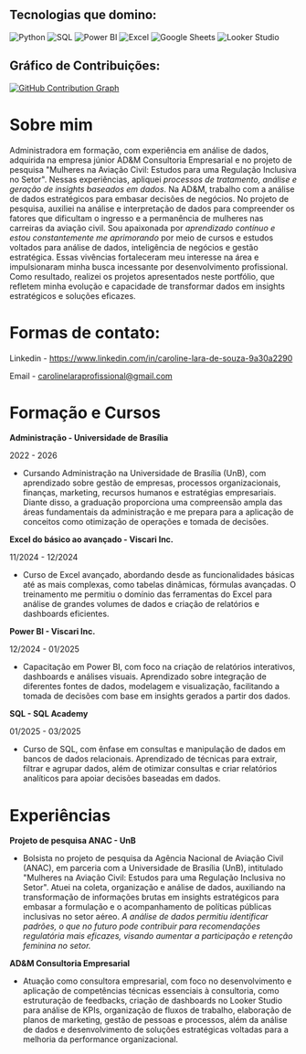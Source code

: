 ## Tecnologias que domino: 

![Python](https://img.shields.io/badge/Python-3776AB?style=for-the-badge&logo=python&logoColor=white)
![SQL](https://img.shields.io/badge/SQL-336791?style=for-the-badge&logo=postgresql&logoColor=white)
![Power BI](https://img.shields.io/badge/Power_BI-F2C811?style=for-the-badge&logo=powerbi&logoColor=black)
![Excel](https://img.shields.io/badge/Excel-217346?style=for-the-badge&logo=microsoft-excel&logoColor=white)
![Google Sheets](https://img.shields.io/badge/Google_Sheets-34A853?style=for-the-badge&logo=google-sheets&logoColor=white)
![Looker Studio](https://img.shields.io/badge/Looker_Studio-4285F4?style=for-the-badge&logo=looker&logoColor=white)

## Gráfico de Contribuições:

[![GitHub Contribution Graph](https://github-readme-activity-graph.vercel.app/graph?username=carolinedesouza25&area=true&area_color=ffb6c1&line=ff69b4&point=ff69b4&color=ffffff&bg_color=ffffff00)](https://github.com/carolinedesouza25)



# Sobre mim 

Administradora em formação, com experiência em análise de dados, adquirida na empresa júnior AD&M Consultoria Empresarial e no projeto de pesquisa "Mulheres na Aviação Civil: Estudos para
uma Regulação Inclusiva no Setor". Nessas experiências, apliquei *processos de tratamento, análise e geração de insights baseados em dados*. Na AD&M, trabalho com a análise de dados 
estratégicos para embasar decisões de negócios. No projeto de pesquisa, auxiliei na análise e interpretação de dados para compreender os fatores que dificultam o ingresso e a permanência de
mulheres nas carreiras da aviação civil. Sou apaixonada por *aprendizado contínuo e estou constantemente me aprimorando* por meio de cursos e estudos voltados para análise de dados, 
inteligência de negócios e gestão estratégica. Essas vivências fortaleceram meu interesse na área e impulsionaram minha busca incessante por desenvolvimento profissional. Como resultado,
realizei os projetos apresentados neste portfólio, que refletem minha evolução e capacidade de transformar dados em insights estratégicos e soluções eficazes. 

# Formas de contato:

Linkedin - https://www.linkedin.com/in/caroline-lara-de-souza-9a30a2290


Email - carolinelaraprofissional@gmail.com

# Formação e Cursos

**Administração - Universidade de Brasília**

2022 - 2026
- Cursando Administração na Universidade de Brasília (UnB), com aprendizado sobre gestão de empresas, processos organizacionais, finanças, marketing, recursos humanos e estratégias
 empresariais. Diante disso, a graduação proporciona uma compreensão ampla das áreas fundamentais da administração e me prepara para a aplicação de conceitos como otimização de
  operações e tomada de decisões.
  
**Excel do básico ao avançado - Viscari Inc.**

11/2024 - 12/2024
- Curso de Excel avançado, abordando desde as funcionalidades básicas até as mais complexas, como tabelas dinâmicas, fórmulas avançadas. O treinamento me permitiu o domínio das ferramentas
   do Excel para análise de grandes volumes de dados e criação de relatórios e dashboards eficientes.

**Power BI - Viscari Inc.**

12/2024 - 01/2025
- Capacitação em Power BI, com foco na criação de relatórios interativos, dashboards e análises visuais. Aprendizado sobre integração de diferentes fontes de dados, modelagem e
  visualização, facilitando a tomada de decisões com base em insights gerados a partir dos dados.

**SQL - SQL Academy**

01/2025 - 03/2025
- Curso de SQL, com ênfase em consultas e manipulação de dados em bancos de dados relacionais. Aprendizado de técnicas para extrair, filtrar e agrupar dados, além de otimizar consultas
  e criar relatórios analíticos para apoiar decisões baseadas em dados.

# Experiências

**Projeto de pesquisa ANAC - UnB**
- Bolsista no projeto de pesquisa da Agência Nacional de Aviação Civil (ANAC), em parceria com a Universidade de Brasília (UnB), intitulado "Mulheres na Aviação Civil: Estudos para uma
   Regulação Inclusiva no Setor". Atuei na coleta, organização e análise de dados, auxiliando na transformação de informações brutas em insights estratégicos para embasar a formulação e
   o acompanhamento de políticas públicas inclusivas no setor aéreo. *A análise de dados permitiu identificar padrões, o que no futuro pode contribuir para recomendações regulatória mais 
   eficazes, visando aumentar a participação e retenção feminina no setor.*


**AD&M Consultoria Empresarial**
- Atuação como consultora empresarial, com foco no desenvolvimento e aplicação de competências técnicas essenciais à consultoria, como estruturação de feedbacks, criação de dashboards no Looker Studio para análise de KPIs, organização de fluxos de trabalho, elaboração de planos de marketing, gestão de pessoas e processos, além da análise de dados e desenvolvimento de soluções estratégicas voltadas para a melhoria da performance organizacional.
